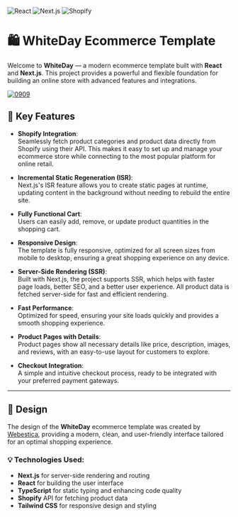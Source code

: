 ![React](https://img.shields.io/badge/react-v19.0.0-blue) ![Next.js](https://img.shields.io/badge/next-v15.3-yellowgreen) ![Shopify](https://img.shields.io/badge/shopify-v2.0-green)

# 🛍️ WhiteDay Ecommerce Template

Welcome to **WhiteDay** — a modern ecommerce template built with **React** and **Next.js**. This project provides a powerful and flexible foundation for building an online store with advanced features and integrations.

<a href="https://whiteday-eta.vercel.app">![0909](https://github.com/user-attachments/assets/eedc7e68-e5bd-4f03-92fd-ae941b548380)</a>

## 🚀 Key Features

- **Shopify Integration**:  
  Seamlessly fetch product categories and product data directly from Shopify using their API. This makes it easy to set up and manage your ecommerce store while connecting to the most popular platform for online retail.

- **Incremental Static Regeneration (ISR)**:  
  Next.js's ISR feature allows you to create static pages at runtime, updating content in the background without needing to rebuild the entire site.

- **Fully Functional Cart**:  
  Users can easily add, remove, or update product quantities in the shopping cart.

- **Responsive Design**:  
  The template is fully responsive, optimized for all screen sizes from mobile to desktop, ensuring a great shopping experience on any device.

- **Server-Side Rendering (SSR)**:  
  Built with Next.js, the project supports SSR, which helps with faster page loads, better SEO, and a better user experience. All product data is fetched server-side for fast and efficient rendering.
  
- **Fast Performance**:  
  Optimized for speed, ensuring your site loads quickly and provides a smooth shopping experience.

- **Product Pages with Details**:  
  Product pages show all necessary details like price, description, images, and reviews, with an easy-to-use layout for customers to explore.

- **Checkout Integration**:  
  A simple and intuitive checkout process, ready to be integrated with your preferred payment gateways.

---

## 🎨 Design

The design of the **WhiteDay** ecommerce template was created by [Webestica](https://webestica.com/), providing a modern, clean, and user-friendly interface tailored for an optimal shopping experience.

### 💡 Technologies Used:
- **Next.js** for server-side rendering and routing
- **React** for building the user interface
- **TypeScript** for static typing and enhancing code quality
- **Shopify** API for fetching product data
- **Tailwind CSS** for responsive design and styling
